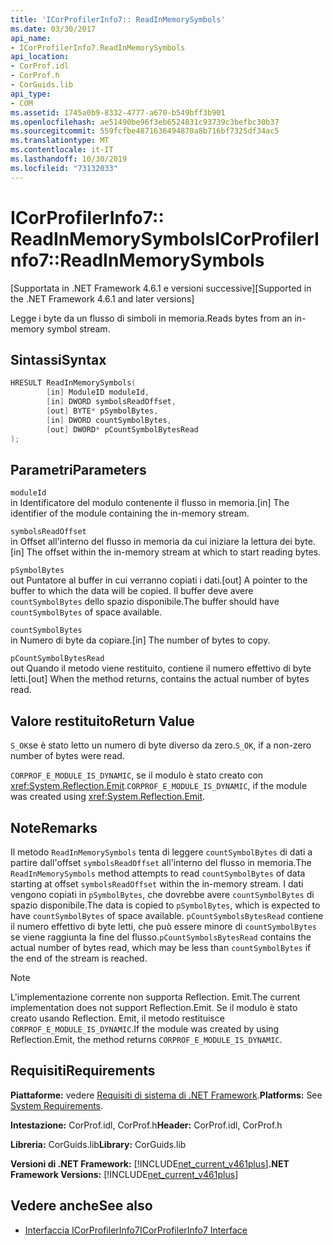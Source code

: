 ```yaml
---
title: 'ICorProfilerInfo7:: ReadInMemorySymbols'
ms.date: 03/30/2017
api_name:
- ICorProfilerInfo7.ReadInMemorySymbols
api_location:
- CorProf.idl
- CorProf.h
- CorGuids.lib
api_type:
- COM
ms.assetid: 1745a0b9-8332-4777-a670-b549bff3b901
ms.openlocfilehash: ae51490be96f3eb6524831c93739c3befbc30b37
ms.sourcegitcommit: 559fcfbe4871636494870a8b716bf7325df34ac5
ms.translationtype: MT
ms.contentlocale: it-IT
ms.lasthandoff: 10/30/2019
ms.locfileid: "73132033"
---
```

# <a name="icorprofilerinfo7readinmemorysymbols"></a><span data-ttu-id="965d4-102">ICorProfilerInfo7:: ReadInMemorySymbols</span><span class="sxs-lookup"><span data-stu-id="965d4-102">ICorProfilerInfo7::ReadInMemorySymbols</span></span>
<span data-ttu-id="965d4-103">[Supportata in .NET Framework 4.6.1 e versioni successive]</span><span class="sxs-lookup"><span data-stu-id="965d4-103">[Supported in the .NET Framework 4.6.1 and later versions]</span></span>  
  
 <span data-ttu-id="965d4-104">Legge i byte da un flusso di simboli in memoria.</span><span class="sxs-lookup"><span data-stu-id="965d4-104">Reads bytes from an in-memory symbol stream.</span></span>  
  
## <a name="syntax"></a><span data-ttu-id="965d4-105">Sintassi</span><span class="sxs-lookup"><span data-stu-id="965d4-105">Syntax</span></span>  
  
```cpp  
HRESULT ReadInMemorySymbols(  
        [in] ModuleID moduleId,  
        [in] DWORD symbolsReadOffset,  
        [out] BYTE* pSymbolBytes,  
        [in] DWORD countSymbolBytes,  
        [out] DWORD* pCountSymbolBytesRead  
);  
```  
  
## <a name="parameters"></a><span data-ttu-id="965d4-106">Parametri</span><span class="sxs-lookup"><span data-stu-id="965d4-106">Parameters</span></span>  
 `moduleId`  
 <span data-ttu-id="965d4-107">in Identificatore del modulo contenente il flusso in memoria.</span><span class="sxs-lookup"><span data-stu-id="965d4-107">[in] The identifier of the module containing the in-memory stream.</span></span>  
  
 `symbolsReadOffset`  
 <span data-ttu-id="965d4-108">in Offset all'interno del flusso in memoria da cui iniziare la lettura dei byte.</span><span class="sxs-lookup"><span data-stu-id="965d4-108">[in] The offset within the in-memory stream at which to start reading bytes.</span></span>  
  
 `pSymbolBytes`  
 <span data-ttu-id="965d4-109">out Puntatore al buffer in cui verranno copiati i dati.</span><span class="sxs-lookup"><span data-stu-id="965d4-109">[out] A pointer to the buffer to which the data will be copied.</span></span> <span data-ttu-id="965d4-110">Il buffer deve avere `countSymbolBytes` dello spazio disponibile.</span><span class="sxs-lookup"><span data-stu-id="965d4-110">The buffer should have `countSymbolBytes` of space available.</span></span>  
  
 `countSymbolBytes`  
 <span data-ttu-id="965d4-111">in Numero di byte da copiare.</span><span class="sxs-lookup"><span data-stu-id="965d4-111">[in] The number of bytes to copy.</span></span>  
  
 `pCountSymbolBytesRead`  
 <span data-ttu-id="965d4-112">out Quando il metodo viene restituito, contiene il numero effettivo di byte letti.</span><span class="sxs-lookup"><span data-stu-id="965d4-112">[out] When the method returns, contains the actual number of bytes read.</span></span>  
  
## <a name="return-value"></a><span data-ttu-id="965d4-113">Valore restituito</span><span class="sxs-lookup"><span data-stu-id="965d4-113">Return Value</span></span>  
 <span data-ttu-id="965d4-114">`S_OK`se è stato letto un numero di byte diverso da zero.</span><span class="sxs-lookup"><span data-stu-id="965d4-114">`S_OK`, if a non-zero number of bytes were read.</span></span>  
  
 <span data-ttu-id="965d4-115">`CORPROF_E_MODULE_IS_DYNAMIC`, se il modulo è stato creato con <xref:System.Reflection.Emit>.</span><span class="sxs-lookup"><span data-stu-id="965d4-115">`CORPROF_E_MODULE_IS_DYNAMIC`, if the module was created using <xref:System.Reflection.Emit>.</span></span>  
  
## <a name="remarks"></a><span data-ttu-id="965d4-116">Note</span><span class="sxs-lookup"><span data-stu-id="965d4-116">Remarks</span></span>  
 <span data-ttu-id="965d4-117">Il metodo `ReadInMemorySymbols` tenta di leggere `countSymbolBytes` di dati a partire dall'offset `symbolsReadOffset` all'interno del flusso in memoria.</span><span class="sxs-lookup"><span data-stu-id="965d4-117">The `ReadInMemorySymbols` method attempts to read `countSymbolBytes` of data starting at offset      `symbolsReadOffset` within the in-memory stream.</span></span> <span data-ttu-id="965d4-118">I dati vengono copiati in `pSymbolBytes`, che dovrebbe avere `countSymbolBytes` di spazio disponibile.</span><span class="sxs-lookup"><span data-stu-id="965d4-118">The data is copied to `pSymbolBytes`, which is expected to have `countSymbolBytes` of space available.</span></span>     <span data-ttu-id="965d4-119">`pCountSymbolsBytesRead` contiene il numero effettivo di byte letti, che può essere minore di `countSymbolBytes` se viene raggiunta la fine del flusso.</span><span class="sxs-lookup"><span data-stu-id="965d4-119">`pCountSymbolsBytesRead` contains the actual number of bytes read, which may be less than `countSymbolBytes` if the end of the stream is reached.</span></span>  
  
> [!NOTE]
> <span data-ttu-id="965d4-120">L'implementazione corrente non supporta Reflection. Emit.</span><span class="sxs-lookup"><span data-stu-id="965d4-120">The current implementation does not support Reflection.Emit.</span></span> <span data-ttu-id="965d4-121">Se il modulo è stato creato usando Reflection. Emit, il metodo restituisce `CORPROF_E_MODULE_IS_DYNAMIC`.</span><span class="sxs-lookup"><span data-stu-id="965d4-121">If the module was created by using Reflection.Emit, the method returns `CORPROF_E_MODULE_IS_DYNAMIC`.</span></span>  
  
## <a name="requirements"></a><span data-ttu-id="965d4-122">Requisiti</span><span class="sxs-lookup"><span data-stu-id="965d4-122">Requirements</span></span>  
 <span data-ttu-id="965d4-123">**Piattaforme:** vedere [Requisiti di sistema di .NET Framework](../../../../docs/framework/get-started/system-requirements.md).</span><span class="sxs-lookup"><span data-stu-id="965d4-123">**Platforms:** See [System Requirements](../../../../docs/framework/get-started/system-requirements.md).</span></span>  
  
 <span data-ttu-id="965d4-124">**Intestazione:** CorProf.idl, CorProf.h</span><span class="sxs-lookup"><span data-stu-id="965d4-124">**Header:** CorProf.idl, CorProf.h</span></span>  
  
 <span data-ttu-id="965d4-125">**Libreria:** CorGuids.lib</span><span class="sxs-lookup"><span data-stu-id="965d4-125">**Library:** CorGuids.lib</span></span>  
  
 <span data-ttu-id="965d4-126">**Versioni di .NET Framework:** [!INCLUDE[net_current_v461plus](../../../../includes/net-current-v461plus-md.md)]</span><span class="sxs-lookup"><span data-stu-id="965d4-126">**.NET Framework Versions:** [!INCLUDE[net_current_v461plus](../../../../includes/net-current-v461plus-md.md)]</span></span>  
  
## <a name="see-also"></a><span data-ttu-id="965d4-127">Vedere anche</span><span class="sxs-lookup"><span data-stu-id="965d4-127">See also</span></span>

- [<span data-ttu-id="965d4-128">Interfaccia ICorProfilerInfo7</span><span class="sxs-lookup"><span data-stu-id="965d4-128">ICorProfilerInfo7 Interface</span></span>](../../../../docs/framework/unmanaged-api/profiling/icorprofilerinfo7-interface.md)
